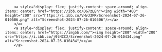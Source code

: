         <a style="display: flex; justify-content: space-around; align-items: center; href="https://ibb.co/DG7zLBh"><img width="400" height="200" src="https://i.ibb.co/VHvJ3FR/Screenshot-2024-07-26-010506.png" alt="Screenshot-2024-07-26-010506"/></a>
        </a>
        <a style="display: flex; justify-content: space-around; align-items: center; href="https://imgbb.com/"><img height="280" width="200" src="https://i.ibb.co/j9tNCC2/Screenshot-2024-07-26-010434.png" alt="Screenshot-2024-07-26-010434"/></a>
        </a>